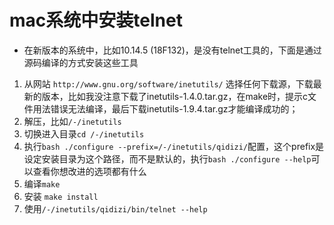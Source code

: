 # mac系统中安装telnet

* 在新版本的系统中，比如10.14.5 (18F132)，是没有telnet工具的，下面是通过源码编译的方式安装这些工具

1. 从网站 `http://www.gnu.org/software/inetutils/` 选择任何下载源，下载最新的版本，比如我没注意下载了inetutils-1.4.0.tar.gz，在make时，提示c文件用法错误无法编译，最后下载inetutils-1.9.4.tar.gz才能编译成功的；
1. 解压，比如`/-/inetutils`
1. 切换进入目录`cd /-/inetutils`
1. 执行`bash ./configure --prefix=/-/inetutils/qidizi/`配置，这个prefix是设定安装目录为这个路径，而不是默认的，执行`bash ./configure --help`可以查看你想改进的选项都有什么
1. 编译`make`
1. 安装 `make install`
1. 使用`/-/inetutils/qidizi/bin/telnet --help`

